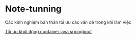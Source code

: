 # Note-tunning
Các kinh nghiệm bản thân tối ưu các vấn đề trong khi làm việc

[Tối ưu khởi động container java springboot](https://github.com/anphn/Note-tunning/blob/master/java-app-kubernetes.md)
